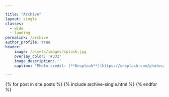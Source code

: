 ```yaml
---

title: "Archive"
layout: single
classes: 
  - wide
  - landing
permalink: /archive
author_profile: true
header: 
    image: /assets/images/splash.jpg
    overlay_color: '#333'
    image_description: ''
    caption: "Photo credit: [**Unsplash**](https://unsplash.com/photos/uu0cOMPdM2g)"

---
```



{% for post in site.posts %}
  {% include archive-single.html %}
{% endfor %}